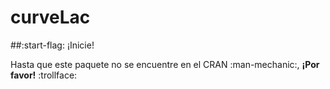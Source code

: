 # curveLac

##:start-flag: ¡Inicie!

Hasta que este paquete no se encuentre en el CRAN :man-mechanic:, **¡Por favor!** :trollface:

